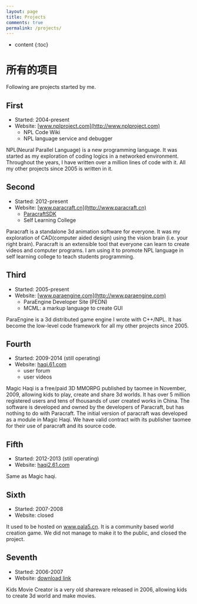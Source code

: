 ```yaml
---
layout: page
title: Projects
comments: true
permalink: /projects/
---
```


* content
{:toc}

# 所有的项目
Following are projects started by me. 

## First
* Started: 2004-present
* Website: [www.nplproject.com](http://www.nplproject.com)
   * NPL Code Wiki
   * NPL language service and debugger

NPL(Neural Parallel Language) is a new programming language. It was started as my exploration of coding logics in a networked environment.    
Throughout the years, I have written over a million lines of code with it. All my other projects since 2005 is written in it. 
 

## Second
* Started: 2012-present
* Website: [www.paracraft.cn](http://www.paracraft.cn)
   * [ParacraftSDK](https://github.com/LiXizhi/ParaCraftSDK)
   * Self Learning College

Paracraft is a standalone 3d animation software for everyone. 
It was my exploration of CAD(computer aided design) using the vision brain (i.e. your right brain).
Paracraft is an extensible tool that everyone can learn to create videos and computer programs.
I am using it to promote NPL language in self learning college to teach students programming.  


## Third
* Started: 2005-present
* Website: [www.paraengine.com](http://www.paraengine.com)
   * ParaEngine Developer Site (PEDN)
   * MCML: a markup language to create GUI
    
ParaEngine is a 3d distributed game engine I wrote with C++/NPL. It has become the low-level code framework for all my other projects since 2005. 

## Fourth
* Started: 2009-2014 (still operating)
* Website: [haqi.61.com](http://haqi.61.com)
   * user forum
   * user videos

Magic Haqi is a free/paid 3D MMORPG published by taomee in November, 2009, allowing kids to play, create and share 3d worlds. It has over 5 million registered users and tens of thousands of user created works in China. The software is developed and owned by the developers of Paracraft, but has nothing to do with Paracraft. The initial version of paracraft was developed as a module in Magic Haqi. We have valid contract with its publisher taomee for their use of paracraft and its source code. 


## Fifth
* Started: 2012-2013 (still operating)
* Website: [haqi2.61.com](http://www.61.com/haqi2/home.html)

Same as Magic haqi. 

## Sixth
* Started: 2007-2008
* Website: closed

It used to be hosted on www.pala5.cn. It is a community based world creation game. We did not manage to make it to the public, and closed the project. 

## Seventh
* Started: 2006-2007
* Website: [download link](http://kids-movie-creator.software.informer.com/)

Kids Movie Creator is a very old shareware released in 2006, allowing kids to create 3d world and make movies. 


